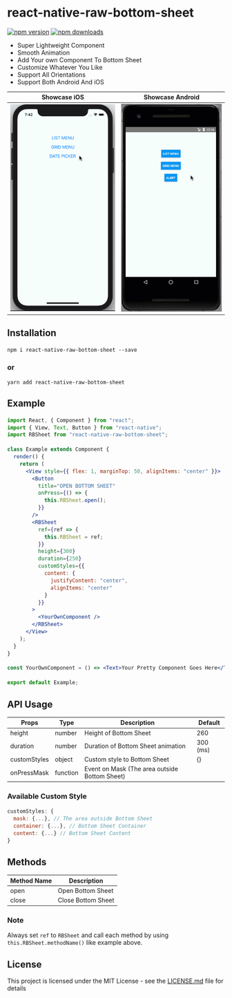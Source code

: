 # react-native-raw-bottom-sheet

[![npm version](https://badge.fury.io/js/react-native-raw-bottom-sheet.svg)](//npmjs.com/package/react-native-raw-bottom-sheet) [![npm downloads](https://img.shields.io/npm/dm/react-native-raw-bottom-sheet.svg)
](//npmjs.com/package/react-native-raw-bottom-sheet)

- Super Lightweight Component
- Smooth Animation
- Add Your own Component To Bottom Sheet
- Customize Whatever You Like
- Support All Orientations
- Support Both Android And iOS

|                                                   Showcase iOS                                                   |                                                 Showcase Android                                                 |
| :--------------------------------------------------------------------------------------------------------------: | :--------------------------------------------------------------------------------------------------------------: |
| ![](https://raw.githubusercontent.com/NYSamnang/stock-images/master/react-native-raw-bottom-sheet/RNRBS-IOS.gif) | ![](https://raw.githubusercontent.com/NYSamnang/stock-images/master/react-native-raw-bottom-sheet/RNRBS-AOS.gif) |

## Installation

```
npm i react-native-raw-bottom-sheet --save
```

### or

```
yarn add react-native-raw-bottom-sheet
```

## Example

```jsx
import React, { Component } from "react";
import { View, Text, Button } from "react-native";
import RBSheet from "react-native-raw-bottom-sheet";

class Example extends Component {
  render() {
    return (
      <View style={{ flex: 1, marginTop: 50, alignItems: "center" }}>
        <Button
          title="OPEN BOTTOM SHEET"
          onPress={() => {
            this.RBSheet.open();
          }}
        />
        <RBSheet
          ref={ref => {
            this.RBSheet = ref;
          }}
          height={300}
          duration={250}
          customStyles={{
            content: {
              justifyContent: "center",
              alignItems: "center"
            }
          }}
        >
          <YourOwnComponent />
        </RBSheet>
      </View>
    );
  }
}

const YourOwnComponent = () => <Text>Your Pretty Component Goes Here</Text>;

export default Example;
```

## API Usage

| Props        | Type     | Description                                   | Default  |
| ------------ | -------- | --------------------------------------------- | -------- |
| height       | number   | Height of Bottom Sheet                        | 260      |
| duration     | number   | Duration of Bottom Sheet animation            | 300 (ms) |
| customStyles | object   | Custom style to Bottom Sheet                  | {}       |
| onPressMask  | function | Event on Mask (The area outside Bottom Sheet) |          |

### Available Custom Style

```jsx
customStyles: {
  mask: {...}, // The area outside Bottom Sheet
  container: {...}, // Bottom Sheet Container
  content: {...} // Bottom Sheet Content
}
```

## Methods

| Method Name | Description        |
| ----------- | ------------------ |
| open        | Open Bottom Sheet  |
| close       | Close Bottom Sheet |

### Note

Always set `ref` to `RBSheet` and call each method by using `this.RBSheet.methodName()` like example above.

## License

This project is licensed under the MIT License - see the [LICENSE.md](https://github.com/NYSamnang/react-native-raw-bottom-sheet/blob/master/LICENSE) file for details
